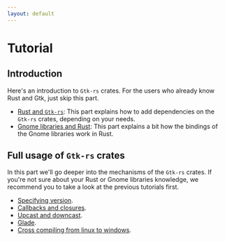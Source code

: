 ```yaml
---
layout: default
---
```


# Tutorial

## Introduction

Here's an introduction to `Gtk-rs` crates. For the users who already know Rust and Gtk, just skip this part.

 * [Rust and `Gtk-rs`](./rust_and_gtk): This part explains how to add dependencies on the `Gtk-rs` crates, depending on your needs.
 * [Gnome libraries and Rust](./gnome_and_rust): This part explains a bit how the bindings of the Gnome libraries work in Rust.

## Full usage of `Gtk-rs` crates

In this part we'll go deeper into the mechanisms of the `Gtk-rs` crates. If you're not sure about your Rust or Gnome libraries knowledge, we recommend you to take a look at the previous tutorials first.

 * [Specifying version](./version).
 * [Callbacks and closures](./closures).
 * [Upcast and downcast](./upcast_downcast).
 * [Glade](./glade).
 * [Cross compiling from linux to windows](./cross).
